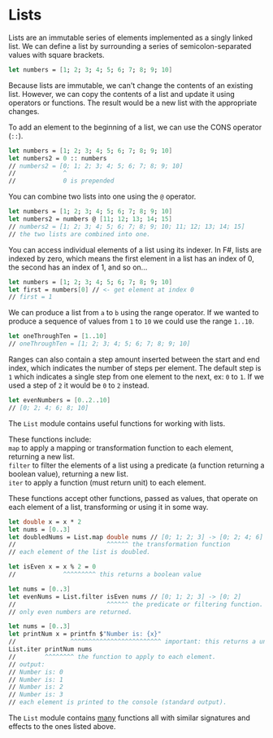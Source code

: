 # Lists

Lists are an immutable series of elements implemented as a singly linked list.
We can define a list by surrounding a series of semicolon-separated values with square brackets.

```fsharp
let numbers = [1; 2; 3; 4; 5; 6; 7; 8; 9; 10]
```

Because lists are immutable, we can't change the contents of an existing list.
However, we can copy the contents of a list and update it using operators or functions. The result would be a new list with the appropriate changes.

To add an element to the beginning of a list, we can use the CONS operator (`::`).

```fsharp
let numbers = [1; 2; 3; 4; 5; 6; 7; 8; 9; 10]
let numbers2 = 0 :: numbers
// numbers2 = [0; 1; 2; 3; 4; 5; 6; 7; 8; 9; 10]
//             ^
//             0 is prepended
```

You can combine two lists into one using the `@` operator.

```fsharp
let numbers = [1; 2; 3; 4; 5; 6; 7; 8; 9; 10]
let numbers2 = numbers @ [11; 12; 13; 14; 15]
// numbers2 = [1; 2; 3; 4; 5; 6; 7; 8; 9; 10; 11; 12; 13; 14; 15]
// the two lists are combined into one.
```

You can access individual elements of a list using its indexer. In F#, lists are indexed by zero, which means the first element in a list has an index of 0, the second has an index of 1, and so on...

```fsharp
let numbers = [1; 2; 3; 4; 5; 6; 7; 8; 9; 10]
let first = numbers[0] // <- get element at index 0
// first = 1
```

We can produce a list from `a` to `b` using the range operator. If we wanted to produce a sequence of values from `1` to `10` we could use the range `1..10`.

```fsharp
let oneThroughTen = [1..10]
// oneThroughTen = [1; 2; 3; 4; 5; 6; 7; 8; 9; 10]
```

Ranges can also contain a step amount inserted between the start and end index,
which indicates the number of steps per element. The default step is `1` which indicates a single step from one element to the next, ex: `0` to `1`. If we used a step of `2` it would be `0` to `2` instead.

```fsharp
let evenNumbers = [0..2..10]
// [0; 2; 4; 6; 8; 10]
```

The `List` module contains useful functions for working with lists.

These functions include:  
`map` to apply a mapping or transformation function to each element, returning a new list.  
`filter` to filter the elements of a list using a predicate (a function returning a boolean value), returning a new list.  
`iter` to apply a function (must return unit) to each element.

These functions accept other functions, passed as values, that operate on each element of a list, transforming or using it in some way.

```fsharp
let double x = x * 2
let nums = [0..3]
let doubledNums = List.map double nums // [0; 1; 2; 3] -> [0; 2; 4; 6]
//                         ^^^^^^ the transformation function
// each element of the list is doubled.

let isEven x = x % 2 = 0 
//             ^^^^^^^^^ this returns a boolean value

let nums = [0..3]
let evenNums = List.filter isEven nums // [0; 1; 2; 3] -> [0; 2]
//                         ^^^^^^ the predicate or filtering function.
// only even numbers are returned.

let nums = [0..3]
let printNum x = printfn $"Number is: {x}"
//               ^^^^^^^^^^^^^^^^^^^^^^^^^ important: this returns a unit value
List.iter printNum nums
//        ^^^^^^^^ the function to apply to each element.
// output:
// Number is: 0
// Number is: 1
// Number is: 2
// Number is: 3
// each element is printed to the console (standard output).
```

The `List` module contains [many](https://fsharp.github.io/fsharp-core-docs/reference/fsharp-collections-listmodule.html) functions all with similar signatures and effects to the ones listed above.